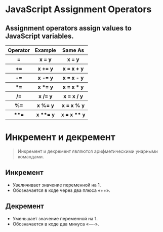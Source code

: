 # JavaScript Assignment Operators

## Assignment operators assign values to JavaScript variables.

<table> 
 <tr> 
    <th>Operator</th>
    <th>Example</th>
    <th>Same As</th>
 </tr>
 <tr>
    <th>=</th>
    <th>x = y</th>
    <th>x = y</th>    
 </tr>
 <tr>
    <th>+=</th>
    <th>x += y</th>
    <th>x = x + y</th>    
 </tr>
 <tr>
    <th>-=</th>
    <th>x -= y</th>
    <th>x = x - y</th>    
 </tr>
 <tr>
    <th>*=</th>
    <th>x *= y</th>
    <th>x = x * y</th>    
 </tr>
 <tr>
    <th>/=</th>
    <th>x /= y</th>
    <th>x = x / y</th>    
 </tr>
 <tr>
    <th>%=</th>
    <th>x %= y</th>
    <th>x = x % y</th>    
 </tr>
 <tr>
    <th>**=</th>
    <th>x **= y</th>
    <th>x = x ** y</th>    
 </tr>
</table>


# Инкремент и декремент 

> Инкремент и декремент являются арифметическими унарными командами.

## Инкремент
- Увеличивает значение переменной на 1.
- Обозначается в коде через два плюса «++».

## Декремент
- Уменьшает значение переменной на 1.
- Обозначается в коде два минуса «—-».